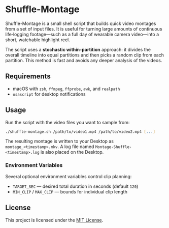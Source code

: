 # Shuffle-Montage

Shuffle-Montage is a small shell script that builds quick video montages from a set of input files. It is useful for turning large amounts of continuous life‑logging footage—such as a full day of wearable camera video—into a short, watchable highlight reel.

The script uses a **stochastic within-partition** approach: it divides the overall timeline into equal partitions and then picks a random clip from each partition. This method is fast and avoids any deeper analysis of the videos.

## Requirements

- macOS with `zsh`, `ffmpeg`, `ffprobe`, `awk`, and `realpath`
- `osascript` for desktop notifications

## Usage

Run the script with the video files you want to sample from:

```zsh
./shuffle-montage.sh /path/to/video1.mp4 /path/to/video2.mp4 [...]
```

The resulting montage is written to your Desktop as `montage_<timestamp>.mkv`. A log file named `Montage-Shuffle-<timestamp>.log` is also placed on the Desktop.

### Environment Variables

Several optional environment variables control clip planning:

- `TARGET_SEC` — desired total duration in seconds (default `120`)
- `MIN_CLIP` / `MAX_CLIP` — bounds for individual clip length

## License

This project is licensed under the [MIT License](LICENSE).

